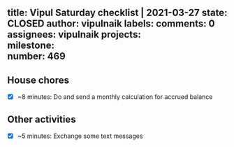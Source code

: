 title:	Vipul Saturday checklist | 2021-03-27
state:	CLOSED
author:	vipulnaik
labels:	
comments:	0
assignees:	vipulnaik
projects:	
milestone:	
number:	469
--
## House chores

- [x] ~8 minutes: Do and send a monthly calculation for accrued balance

## Other activities

- [x] ~5 minutes: Exchange some text messages
